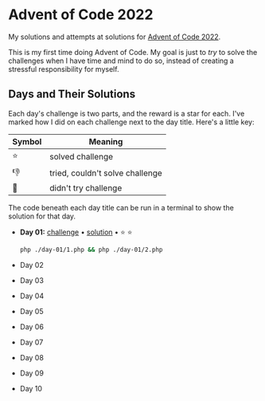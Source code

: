 # Advent of Code 2022

My solutions and attempts at solutions for
[Advent of Code 2022](https://adventofcode.com/2022/).

This is my first time doing Advent of Code. My goal is just to _try_ to solve
the challenges when I have time and mind to do so, instead of creating a
stressful responsibility for myself.

## Days and Their Solutions

Each day's challenge is two parts, and the reward is a star for each. I've
marked how I did on each challenge next to the day title. Here's a little key:

| Symbol | Meaning                         |
| ------ | ------------------------------- |
| ⭐️     | solved challenge                |
| 👎     | tried, couldn't solve challenge |
| 🚫     | didn't try challenge            |

The code beneath each day title can be run in a terminal to show the solution
for that day.

- **Day 01:** [challenge](https://adventofcode.com/2022/day/1) • [solution](./day-01/) • ⭐️ ⭐️

  ```sh
  php ./day-01/1.php && php ./day-01/2.php
  ```

- Day 02

- Day 03

- Day 04

- Day 05

- Day 06

- Day 07

- Day 08

- Day 09

- Day 10
